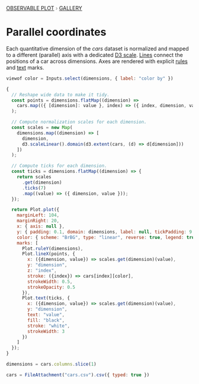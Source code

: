 <div style="color: grey; font: 13px/25.5px var(--sans-serif); text-transform: uppercase;"><h1 style="display: none;">Plot: Parallel coordinates</h1><a href="/plot">Observable Plot</a> › <a href="/@observablehq/plot-gallery">Gallery</a></div>

# Parallel coordinates

Each quantitative dimension of the *cars* dataset is normalized and mapped to a different (parallel) axis with a dedicated [D3 scale](https://github.com/d3/d3-scale). [Lines](https://observablehq.com/plot/marks/line) connect the positions of a car across dimensions. Axes are rendered with explicit [rules](https://observablehq.com/plot/marks/rule) and [text](https://observablehq.com/plot/marks/text) marks.

```js
viewof color = Inputs.select(dimensions, { label: "color by" })
```

```js echo
{
  // Reshape wide data to make it tidy.
  const points = dimensions.flatMap((dimension) =>
    cars.map(({ [dimension]: value }, index) => ({ index, dimension, value }))
  );

  // Compute normalization scales for each dimension.
  const scales = new Map(
    dimensions.map((dimension) => [
      dimension,
      d3.scaleLinear().domain(d3.extent(cars, (d) => d[dimension]))
    ])
  );

  // Compute ticks for each dimension.
  const ticks = dimensions.flatMap((dimension) => {
    return scales
      .get(dimension)
      .ticks(7)
      .map((value) => ({ dimension, value }));
  });

  return Plot.plot({
    marginLeft: 104,
    marginRight: 20,
    x: { axis: null },
    y: { padding: 0.1, domain: dimensions, label: null, tickPadding: 9 },
    color: { scheme: "BrBG", type: "linear", reverse: true, legend: true },
    marks: [
      Plot.ruleY(dimensions),
      Plot.lineX(points, {
        x: ({dimension, value}) => scales.get(dimension)(value),
        y: "dimension",
        z: "index",
        stroke: ({index}) => cars[index][color],
        strokeWidth: 0.5,
        strokeOpacity: 0.5
      }),
      Plot.text(ticks, {
        x: ({dimension, value}) => scales.get(dimension)(value),
        y: "dimension",
        text: "value",
        fill: "black",
        stroke: "white",
        strokeWidth: 3
      })
    ]
  });
}
```

```js echo
dimensions = cars.columns.slice(1)
```

```js echo
cars = FileAttachment("cars.csv").csv({ typed: true })
```
